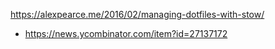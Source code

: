 https://alexpearce.me/2016/02/managing-dotfiles-with-stow/
* https://news.ycombinator.com/item?id=27137172